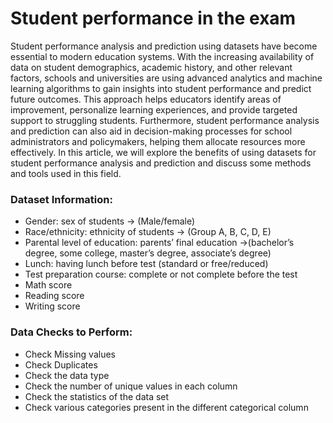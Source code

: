 # Student performance in the exam

Student performance analysis and prediction using datasets have become essential to modern education systems. With the increasing availability of data on student demographics, academic history, and other relevant factors, schools and universities are using advanced analytics and machine learning algorithms to gain insights into student performance and predict future outcomes. This approach helps educators identify areas of improvement, personalize learning experiences, and provide targeted support to struggling students. Furthermore, student performance analysis and prediction can also aid in decision-making processes for school administrators and policymakers, helping them allocate resources more effectively. In this article, we will explore the benefits of using datasets for student performance analysis and prediction and discuss some methods and tools used in this field.

### Dataset Information:
* Gender: sex of students -> (Male/female)
* Race/ethnicity: ethnicity of students -> (Group A, B, C, D, E)
* Parental level of education: parents’ final education ->(bachelor’s degree, some college, master’s degree, associate’s degree)
* Lunch: having lunch before test (standard or free/reduced)
* Test preparation course: complete or not complete before the test
* Math score
* Reading score
* Writing score

### Data Checks to Perform:
* Check Missing values
* Check Duplicates
* Check the data type
* Check the number of unique values in each column
* Check the statistics of the data set
* Check various categories present in the different categorical column
